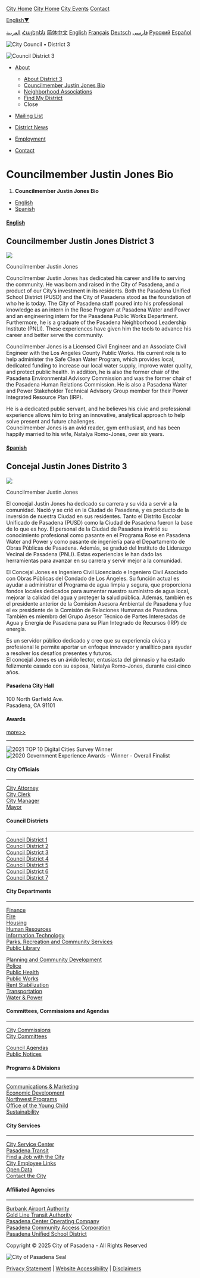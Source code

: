 [City Home](https://www.cityofpasadena.net) [City Home](https://www.cityofpasadena.net) [City Events](https://www.cityofpasadena.net/events) [Contact](https://www.cityofpasadena.net/contact)

[English▼](https://www.cityofpasadena.net/district3/bio)

[العربية](https://www.cityofpasadena.net/district3/bio) [Հայերեն](https://www.cityofpasadena.net/district3/bio) [简体中文](https://www.cityofpasadena.net/district3/bio) [English](https://www.cityofpasadena.net/district3/bio) [Français](https://www.cityofpasadena.net/district3/bio) [Deutsch](https://www.cityofpasadena.net/district3/bio) [فارسی](https://www.cityofpasadena.net/district3/bio) [Русский](https://www.cityofpasadena.net/district3/bio) [Español](https://www.cityofpasadena.net/district3/bio)

![City Council • District 3](https://www.cityofpasadena.net/district3/wp-content/themes/copblue-district3/dept-logo.png)

![Council District 3](https://cityofpasadena.net/wp-content/themes/copblue-district3/dept-logo.png)

- [About](https://www.cityofpasadena.net/district3/about)
  
  - [About District 3](https://www.cityofpasadena.net/district3/about)
  - [Councilmember Justin Jones Bio](https://www.cityofpasadena.net/district3/bio)
  - [Neighborhood Associations](https://www.cityofpasadena.net/district3/about)
  - [Find My District](https://www.cityofpasadena.net/find-my-district)
  - Close
- [Mailing List](https://www.cityofpasadena.net/district3/mailing-list)
- [District News](https://www.cityofpasadena.net/district3/news-announcements)
- [Employment](https://www.governmentjobs.com/careers/pasadena)
- [Contact](https://www.cityofpasadena.net/district3/contact)

# Councilmember Justin Jones Bio

1. **Councilmember Justin Jones Bio**

<!--THE END-->

- [English](https://www.cityofpasadena.net/district3/bio/)
- [Spanish](https://www.cityofpasadena.net/district3/bio/)

#### [English](https://www.cityofpasadena.net/district3/bio/)

## Councilmember Justin Jones District 3

![](https://www.cityofpasadena.net/district3/wp-content/uploads/sites/4/Councilmember-Justin-Jones.png)

Councilmember Justin Jones

Councilmember Justin Jones has dedicated his career and life to serving the community. He was born and raised in the City of Pasadena, and a product of our City’s investment in its residents. Both the Pasadena Unified School District (PUSD) and the City of Pasadena stood as the foundation of who he is today. The City of Pasadena staff poured into his professional knowledge as an intern in the Rose Program at Pasadena Water and Power and an engineering intern for the Pasadena Public Works Department. Furthermore, he is a graduate of the Pasadena Neighborhood Leadership Institute (PNLI). These experiences have given him the tools to advance his career and better serve the community.

Councilmember Jones is a Licensed Civil Engineer and an Associate Civil Engineer with the Los Angeles County Public Works. His current role is to help administer the Safe Clean Water Program, which provides local, dedicated funding to increase our local water supply, improve water quality, and protect public health. In addition, he is also the former chair of the Pasadena Environmental Advisory Commission and was the former chair of the Pasadena Human Relations Commission. He is also a Pasadena Water and Power Stakeholder Technical Advisory Group member for their Power Integrated Resource Plan (IRP).

He is a dedicated public servant, and he believes his civic and professional experience allows him to bring an innovative, analytical approach to help solve present and future challenges.  
Councilmember Jones is an avid reader, gym enthusiast, and has been happily married to his wife, Natalya Romo-Jones, over six years.

#### [Spanish](https://www.cityofpasadena.net/district3/bio/)

## Concejal Justin Jones Distrito 3

![](https://www.cityofpasadena.net/district3/wp-content/uploads/sites/4/Councilmember-Justin-Jones.png)

Councilmember Justin Jones

El concejal Justin Jones ha dedicado su carrera y su vida a servir a la comunidad. Nació y se crió en la Ciudad de Pasadena, y es producto de la inversión de nuestra Ciudad en sus residentes. Tanto el Distrito Escolar Unificado de Pasadena (PUSD) como la Ciudad de Pasadena fueron la base de lo que es hoy. El personal de la Ciudad de Pasadena invirtió su conocimiento profesional como pasante en el Programa Rose en Pasadena Water and Power y como pasante de ingeniería para el Departamento de Obras Públicas de Pasadena. Además, se graduó del Instituto de Liderazgo Vecinal de Pasadena (PNLI). Estas experiencias le han dado las herramientas para avanzar en su carrera y servir mejor a la comunidad.

El Concejal Jones es Ingeniero Civil Licenciado e Ingeniero Civil Asociado con Obras Públicas del Condado de Los Ángeles. Su función actual es ayudar a administrar el Programa de agua limpia y segura, que proporciona fondos locales dedicados para aumentar nuestro suministro de agua local, mejorar la calidad del agua y proteger la salud pública. Además, también es el presidente anterior de la Comisión Asesora Ambiental de Pasadena y fue el ex presidente de la Comisión de Relaciones Humanas de Pasadena. También es miembro del Grupo Asesor Técnico de Partes Interesadas de Agua y Energía de Pasadena para su Plan Integrado de Recursos (IRP) de energía.

Es un servidor público dedicado y cree que su experiencia cívica y profesional le permite aportar un enfoque innovador y analítico para ayudar a resolver los desafíos presentes y futuros.  
El concejal Jones es un ávido lector, entusiasta del gimnasio y ha estado felizmente casado con su esposa, Natalya Romo-Jones, durante casi cinco años.

#### Pasadena City Hall

100 North Garfield Ave.  
Pasadena, CA 91101

#### Awards

[more&gt;&gt;](https://www.cityofpasadena.net/awards "see more awards")

* * *

![2021 TOP 10 Digital Cities Survey Winner](https://www.cityofpasadena.net/district3/wp-content/themes/copblue/img/DigitalCities2021.jpg "2021 TOP 10 Digital Cities Survey Winner") ![2020 Government Experience Awards - Winner - Overall Finalist](https://www.cityofpasadena.net/district3/wp-content/themes/copblue/img/MOBILEWEBAWARD2021FOOTER.png "2021 Mobile Web Award for Outstanding Achievement in Mobile Web Development")

#### City Officials

* * *

[City Attorney](https://www.cityofpasadena.net/city-attorney)  
[City Clerk](https://www.cityofpasadena.net/city-clerk)  
[City Manager](https://www.cityofpasadena.net/city-manager)  
[Mayor](https://www.cityofpasadena.net/mayor)

#### Council Districts

* * *

[Council District 1](https://www.cityofpasadena.net/district1)  
[Council District 2](https://www.cityofpasadena.net/district2)  
[Council District 3](https://www.cityofpasadena.net/district3)  
[Council District 4](https://www.cityofpasadena.net/district4)  
[Council District 5](https://www.cityofpasadena.net/district5)  
[Council District 6](https://www.cityofpasadena.net/district6)  
[Council District 7](https://www.cityofpasadena.net/district7)

#### City Departments

* * *

[Finance](https://www.cityofpasadena.net/finance)  
[Fire](https://www.cityofpasadena.net/fire)  
[Housing](https://www.cityofpasadena.net/housing)  
[Human Resources](https://www.cityofpasadena.net/human-resources)  
[Information Technology](https://www.cityofpasadena.net/information-technology)  
[Parks, Recreation and Community Services](https://www.cityofpasadena.net/parks-and-rec)  
[Public Library](https://www.cityofpasadena.net/library)

[Planning and Community Development](https://www.cityofpasadena.net/planning)  
[Police](https://www.cityofpasadena.net/police)  
[Public Health](https://www.cityofpasadena.net/public-health)  
[Public Works](https://www.cityofpasadena.net/public-works)  
[Rent Stabilization](https://www.cityofpasadena.net/rent-stabilization)  
[Transportation](https://www.cityofpasadena.net/transportation)  
[Water &amp; Power](https://www.cityofpasadena.net/water-and-power)

#### Committees, Commissions and Agendas

* * *

[City Commissions](https://www.cityofpasadena.net/commissions)  
[City Committees](https://www.cityofpasadena.net/commissions)

[Council Agendas](https://ww2.cityofpasadena.net)  
[Public Notices](https://www.cityofpasadena.net/public-notices)

#### Programs &amp; Divisions

* * *

[Communications &amp; Marketing](https://www.cityofpasadena.net/city-manager/communications-marketing)  
[Economic Development](https://www.cityofpasadena.net/economicdevelopment)  
[Northwest Programs](https://www.cityofpasadena.net/northwest)  
[Office of the Young Child](https://www.cityofpasadena.net/office-of-the-young-child)  
[Sustainability](https://www.cityofpasadena.net/sustainability)

#### City Services

* * *

[City Service Center](https://www.cityofpasadena.net/city-service-center)  
[Pasadena Transit](https://www.cityofpasadena.net/pasadena-transit)  
[Find a Job with the City](https://www.governmentjobs.com/careers/pasadena)  
[City Employee Links](https://www.cityofpasadena.net/city-departments-and-other-resources)  
[Open Data](https://data.cityofpasadena.net)  
[Contact the City](https://www.cityofpasadena.net/contact)

#### Affiliated Agencies

* * *

[Burbank Airport Authority](https://hollywoodburbankairport.com/airport-authority)  
[Gold Line Transit Authority](https://www.foothillgoldline.org)  
[Pasadena Center Operating Company](https://www.visitpasadena.com)  
[Pasadena Community Access Corporation](https://www.pasadenamedia.tv)  
[Pasadena Unified School District](https://www.pusd.us)

Copyright © 2025 City of Pasadena - All Rights Reserved

![City of Pasadena Seal](https://www.cityofpasadena.net/district3/wp-content/themes/copblue/img/pasadena-city-seal-white-sm.png)

[Privacy Statement](https://www.cityofpasadena.net/privacy) | [Website Accessibility](https://www.cityofpasadena.net/website-accessibility) | [Disclaimers](https://www.cityofpasadena.net/disclaimers)